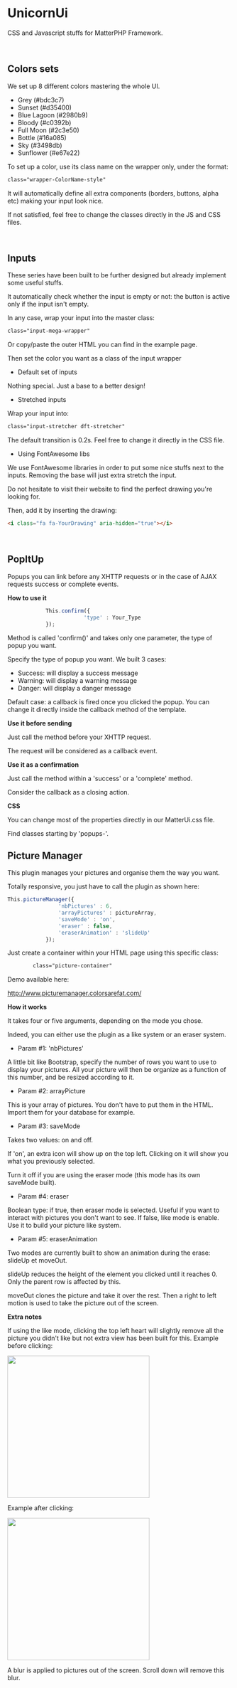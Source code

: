 # UnicornUi
CSS and Javascript stuffs for MatterPHP Framework.


&nbsp;

Colors sets
-------

We set up 8 different colors mastering the whole UI.

- Grey (#bdc3c7)
- Sunset (#d35400)
- Blue Lagoon (#2980b9)
- Bloody (#c0392b)
- Full Moon (#2c3e50)
- Bottle (#16a085)
- Sky (#3498db)
- Sunflower (#e67e22)

To set up a color, use its class name on the wrapper only, under the format:

```html
class="wrapper-ColorName-style"
```

It will automatically define all extra components (borders, buttons, alpha etc) making your input look nice.

If not satisfied, feel free to change the classes directly in the JS and CSS files.

&nbsp;

Inputs
-------

These series have been built to be further designed but already implement some useful stuffs.

It automatically check whether the input is empty or not: the button is active only if the input isn\'t empty.

In any case, wrap your input into the master class:

```html
class="input-mega-wrapper"
```
Or copy/paste the outer HTML you can find in the example page.

Then set the color you want as a class of the input wrapper

- Default set of inputs

Nothing special. Just a base to a better design!

- Stretched inputs

Wrap your input into:

```html
class="input-stretcher dft-stretcher"
```
The default transition is 0.2s. Feel free to change it directly in the CSS file.

- Using FontAwesome libs

We use FontAwesome libraries in order to put some nice stuffs next to the inputs. Removing the base will just extra stretch the input.

Do not hesitate to visit their website to find the perfect drawing you\'re looking for. 

Then, add it by inserting the drawing:

```html
<i class="fa fa-YourDrawing" aria-hidden="true"></i>
```
&nbsp;

PopItUp
-----------------------------

Popups you can link before any XHTTP requests or in the case of AJAX requests success or complete events.

**How to use it**

```Javascript
            This.confirm({
                        'type' : Your_Type
            });
```

Method is called 'confirm()' and takes only one parameter, the type of popup you want.

Specify the type of popup you want. We built 3 cases:

- Success: will display a success message
- Warning: will display a warning message
- Danger: will display a danger message

Default case: a callback is fired once you clicked the popup.
You can change it directly inside the callback method of the template.

**Use it before sending**   

Just call the method before your XHTTP request. 

The request will be considered as a callback event.

**Use it as a confirmation**

Just call the method within a 'success' or a 'complete' method.

Consider the callback as a closing action.

**CSS**

You can change most of the properties directly in our MatterUi.css file.

Find classes starting by 'popups-'.

Picture Manager
----------------

This plugin manages your pictures and organise them the way you want. 

Totally responsive, you just have to call the plugin as shown here:

```Javascript
This.pictureManager({
                'nbPictures' : 6,
                'arrayPictures' : pictureArray,
                'saveMode' : 'on',
                'eraser' : false,
                'eraserAnimation' : 'slideUp'
            });
```

Just create a container within your HTML page using this specific class:

```HTML
        class="picture-container"
```

Demo available here:

http://www.picturemanager.colorsarefat.com/

**How it works**

It takes four or five arguments, depending on the mode you chose.

Indeed, you can either use the plugin as a like system or an eraser system. 

- Param #1: 'nbPictures'

A little bit like Bootstrap, specify the number of rows you want to use to display your pictures.
All your picture will then be organize as a function of this number, and be resized according to it.

-  Param #2: arrayPicture

This is your array of pictures. You don't have to put them in the HTML. Import them for your database for example.

- Param #3: saveMode

Takes two values: on and off. 

If 'on', an extra icon will show up on the top left. Clicking on it will show you what you previously selected.

Turn it off if you are using the eraser mode (this mode has its own saveMode built).

- Param #4: eraser

Boolean type: if true, then eraser mode is selected. Useful if you want to interact with pictures you don't want to see.
If false, like mode is enable. Use it to build your picture like system.

- Param #5: eraserAnimation

Two modes are currently built to show an animation during the erase: slideUp et moveOut.

slideUp reduces the height of the element you clicked until it reaches 0. Only the parent row is affected by this. 

moveOut clones the picture and take it over the rest. Then a right to left motion is used to take the picture out of the screen.

**Extra notes**

If using the like mode, clicking the top left heart will slightly remove all the picture you didn't like but not extra view has been built for this.
Example before clicking:

 <img src="https://cloud.githubusercontent.com/assets/14839127/20385913/ac7aa314-acb9-11e6-9451-49c3379e518e.png" width="320" align="middle">

Example after clicking:

 <img src="https://cloud.githubusercontent.com/assets/14839127/20385914/ac7ad8d4-acb9-11e6-9161-714e18736751.png" width="320" align="middle">
 
A blur is applied to pictures out of the screen. Scroll down will remove this blur.
